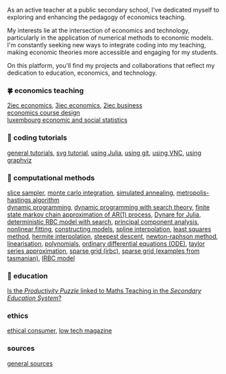As an active teacher at a public secondary school, I've dedicated myself to exploring and enhancing the pedagogy of economics teaching.

My interests lie at the intersection of economics and technology, particularly in the application of numerical methods to economic models. I'm constantly seeking new ways to integrate coding into my teaching, making economic theories more accessible and engaging for my students.

On this platform, you'll find my projects and collaborations that reflect my dedication to education, economics, and technology.


### 🍀 economics teaching

[2iec economics](markdown/mindmap-2iec-economics.md), [3iec economics](markdown/mindmap-3iec-economics.md), [2iec business](markdown/mindmap-2iec-business.md) <br>
[economics course design](https://gitlab.com/econmediadb/economics-course) <br>
[luxembourg economic and social statistics](jupyterlab/lustat-data.ipynb)


### 🍁 coding tutorials

[general tutorials](markdown/coding-tutorial.md), [svg tutorial](markdown/svg-tutorial.md), [using Julia](markdown/using-julia.md), [using git](markdown/using-git.md), [using VNC](markdown/using-vncserver.md), [using graphviz](jupyterlab/tutorial-graphiz.ipynb)



### 🌿 computational methods

[slice sampler](jupyterlab/slice-sampler.ipynb), [monte carlo integration](jupyterlab/monte-carlo-integration.ipynb), [simulated annealing](jupyterlab/simulated-annealing.ipynb), [metropolis-hastings algorithm](jupyterlab/metropolis-hastings-algorithm.ipynb) <br>
[dynamic programming](jupyterlab/dynamic-programming.ipynb), [dynamic programming with search theory](jupyterlab/deterministic-rbc-with-search.ipynb), [finite state markov chain approximation of AR(1) process](jupyterlab/finite-state-markov-chain-approximation-of-ar1-process.ipynb), [Dynare for Julia](jupyterlab/dynare-tests.ipynb), [deterministic RBC model with search](jupyterlab/deterministic-rbc-with-search.ipynb), [principal component analysis](jupyterlab/principal-component-analysis-python.ipynb), [nonlinear fitting](jupyterlab/non-linear-fitting-python.ipynb), [constructing models](jupyterlab/constructing-models-python.ipynb), [spline interpolation](jupyterlab/spline-interpolation-python.ipynb), [least squares method](jupyterlab/least-squares-python.ipynb), [hermite interpolation](jupyterlab/hermite-interpolation-python.ipynb), [steepest descent](jupyterlab/steepest-descent-python.ipynb), [newton-raphson method](jupyterlab/newton-raphson-python.ipynb), [linearisation](jupyterlab/linearisation-python.ipynb), [polynomials](jupyterlab/polynomial-python.ipynb), [ordinary differential equations (ODE)](jupyterlab/ordinary-differential-equations.ipynb), [taylor series approximation](jupyterlab/taylor-series-python.ipynb), [sparse grid (irbc)](jupyterlab/sparse-grid-irbc.ipynb), [sparse grid (examples from tasmanian)](jupyterlab/tasmanian-sparse-grid.ipynb), [IRBC model](jupyterlab/irbc-model.ipynb)


### 🍄 education

[Is the *Productivity Puzzle* linked to Maths Teaching in the *Secondary Education System*?](markdown/productivity-puzzle.md)

### ethics

[ethical consumer](https://www.ethicalconsumer.org/), [low tech magazine](https://solar.lowtechmagazine.com/)



### sources

[general sources](markdown/bibliography.md)